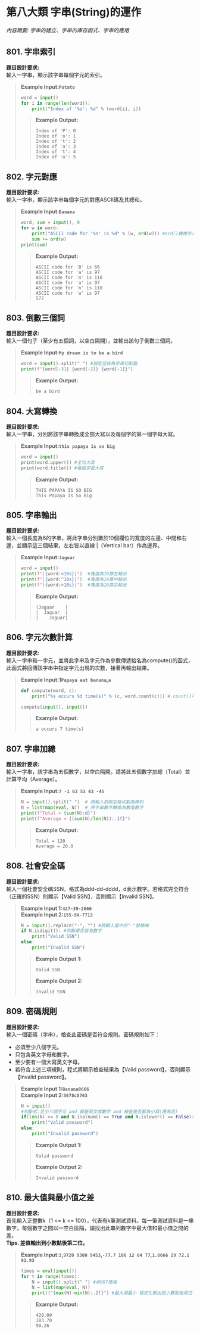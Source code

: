 # 第八大類 字串(String)的運作
###### 內容簡要: 字串的建立、字串的庫存函式、字串的應用

## 801. 字串索引
**題目設計要求:**  
輸入一字串，顯示該字串每個字元的索引。  
> **Example Input:`Potato`**  
> ```py
> word = input()
> for i in range(len(word)):
>     print("Index of '%s': %d" % (word[i], i))
> ```
>> **Example Output:**
>> ```
>> Index of 'P': 0
>> Index of 'o': 1
>> Index of 't': 2
>> Index of 'a': 3
>> Index of 't': 4
>> Index of 'o': 5
>> ```

## 802. 字元對應
**題目設計要求:**  
輸入一字串，顯示該字串每個字元的對應ASCII碼及其總和。
> **Example Input:`Banana`**  
> ```py
> word, sum = input(), 0
> for w in word:
>     print("ASCII code for '%s' is %d" % (w, ord(w))) #ord()轉換字元為ASCII
>     sum += ord(w)
> print(sum)
> ```
>> **Example Output:**
>> ```
>> ASCII code for 'B' is 66
>> ASCII code for 'a' is 97
>> ASCII code for 'n' is 110
>> ASCII code for 'a' is 97
>> ASCII code for 'n' is 110
>> ASCII code for 'a' is 97
>> 577
>> ```

## 803. 倒數三個詞
**題目設計要求:**  
輸入一個句子（至少有五個詞，以空白隔開），並輸出該句子倒數三個詞。
> **Example Input:`My dream is to be a bird`**  
> ```py
> word = input().split(" ") #設定空白為字串切割點
> print(f"{word[-3]} {word[-2]} {word[-1]}")
> ```
>> **Example Output:**
>> ```
>> be a bird
>> ```

## 804. 大寫轉換
**題目設計要求:**  
輸入一字串，分別將該字串轉換成全部大寫以及每個字的第一個字母大寫。  
> **Example Input:`this papaya is so big`**  
> ```py
> word = input()
> print(word.upper()) #全句大寫
> print(word.title()) #每個字首大寫
> ```
>> **Example Output:**
>> ```
>> THIS PAPAYA IS SO BIG
>> This Papaya Is So Big
>> ```

## 805. 字串輸出
**題目設計要求:**  
輸入一個長度為6的字串，將此字串分別置於10個欄位的寬度的左邊、中間和右邊，並顯示這三個結果，左右皆以直線 |（Vertical bar）作為邊界。  
> **Example Input:`Jaguar`**  
> ```py
> word = input()
> print(f"|{word:<10s}|")  #寬度為10靠左輸出
> print(f"|{word:^10s}|")  #寬度為10置中輸出
> print(f"|{word:>10s}|")  #寬度為10靠右輸出
> ```
>> **Example Output:**
>> ```
>> |Jaguar    |
>> |  Jaguar  |
>> |    Jaguar| 
>> ```

## 806. 字元次數計算
**題目設計要求:**  
輸入一字串和一字元，並將此字串及字元作為參數傳遞給名為compute()的函式，此函式將回傳該字串中指定字元出現的次數，接著再輸出結果。
> **Example Input:1`Papaya eat banana`,`a`**  
> ```py
> def compute(word, c):
>     print("%s occurs %d time(s)" % (c, word.count(c))) #.count()可計算元素出現次數
> 
> compute(input(), input())
> ```
>> **Example Output:**
>> ```
>> a occurs 7 time(s)
>> ```

## 807. 字串加總
**題目設計要求:**  
輸入一字串，該字串為五個數字，以空白隔開。請將此五個數字加總（Total）並計算平均（Average）。
> **Example Input:`7 -1 63 53 43 -45`**  
> ```py
> N = input().split(" ")  # 將輸入依照空格切割為陣列
> N = list(map(eval, N))  # 將字串數字轉換為數值數字
> print(f"Total = {sum(N):d}")
> print(f"Average = {(sum(N)/len(N)):.1f}")
> ```
>> **Example Output:**
>> ```
>> Total = 120
>> Average = 20.0
>> ```

## 808. 社會安全碼
**題目設計要求:**  
輸入一個社會安全碼SSN，格式為ddd-dd-dddd，d表示數字。若格式完全符合（正確的SSN）則顯示【Valid SSN】，否則顯示【Invalid SSN】。
> **Example Input 1:`427-39-2666`**  
> **Example Input 2:`155-9A-7713`**  
> ```py
> N = input().replace("-", "") #將輸入當中的"-"替換掉
> if N.isdigit(): #判斷是否皆為數字
>     print("Valid SSN")
> else:
>     print("Invalid SSN")
> ```
>> **Example Output 1:**
>> ```
>> Valid SSN
>> ```
>> **Example Output 2:**
>> ```
>> Invalid SSN
>> ```

## 809. 密碼規則
**題目設計要求:**  
輸入一個密碼（字串），檢查此密碼是否符合規則。密碼規則如下：  
* 必須至少八個字元。  
* 只包含英文字母和數字。  
* 至少要有一個大寫英文字母。  
* 若符合上述三項規則，程式將顯示檢查結果為【Valid password】，否則顯示【Invalid password】。  
> **Example Input 1:`Banana0666`**  
> **Example Input 2:`3678c8763`**
> ```py
> N = input()
> #判斷式:至少八個字元 and 都是英文或數字 and 檢查是否都為小寫(應為否)
> if(len(N) >= 8 and N.isalnum() == True and N.islower() == False):
>     print("Valid password")
> else:
>     print("Invalid password")
> ```
>> **Example Output 1:**
>> ```
>> Valid password
>> ```
>> **Example Output 2:**
>> ```
>> Invalid password
>> ```

## 810. 最大值與最小值之差
**題目設計要求:**  
首先輸入正整數k（1 <= k <= 100），代表有k筆測試資料。每一筆測試資料是一串數字，每個數字之間以一空白區隔，請找出此串列數字中最大值和最小值之間的差。  
**Tips. 差值輸出到小數點後第二位。**
> **Example Input:`3`,`9720 9300 9453`,`-77.7 106 12 64 77`,`1.6666 29 72.1 91.93`**  
> ```py
> times = eval(input())
> for t in range(times):
>     N = input().split(" ") #承807應用
>     N = list(map(eval, N))
>     print(f"{max(N)-min(N):.2f}") #最大減最小 格式化輸出到小數點後兩位
> ```
>> **Example Output:**
>> ```
>> 420.00
>> 183.70
>> 90.26
>> ```
